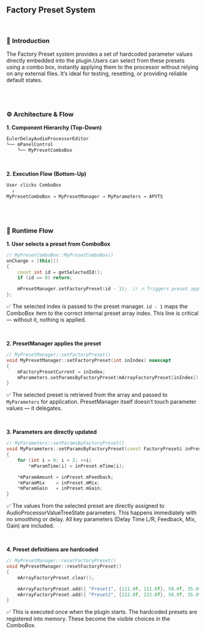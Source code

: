 ## Factory Preset System

<br>

### 📌 **Introduction**

The Factory Preset system provides a set of hardcoded parameter values directly 
embedded into the plugin.Users can select from these presets using a combo box, instantly applying them to 
the processor without relying on any external files.
It’s ideal for testing, resetting, or providing reliable default states.

<br>
<br>

### **⚙️ Architecture & Flow**

**1. Component Hierarchy (Top-Down)**

~~~cpp
EulerDelayAudioProcessorEditor
└── mPanelControl
    └── MyPresetComboBox
~~~

<br>

**2. Execution Flow (Bottom-Up)**

~~~cpp
User clicks ComboBox
  ↓
MyPresetComboBox → MyPresetManager → MyParameters → APVTS
~~~

<br>
<br>

### **🔁 Runtime Flow**

**1. User selects a preset from ComboBox**

~~~cpp
// MyPresetComboBox::MyPresetComboBox()
onChange = [this]()
{
    const int id = getSelectedId();
    if (id == 0) return;

    mPresetManager.setFactoryPreset(id - 1);  // 🔥 Triggers preset application
};
~~~

✅ The selected index is passed to the preset manager.
```id - 1``` maps the ComboBox item to the correct internal preset array index.
This line is critical — without it, nothing is applied.


<br>

**2. PresetManager applies the preset**

~~~cpp
// MyPresetManager::setFactoryPreset()
void MyPresetManager::setFactoryPreset(int inIndex) noexcept
{
    mFactoryPresetCurrent = inIndex;
    mParameters.setParamsByFactoryPreset(mArrayFactoryPreset[inIndex]);
}
~~~

✅ The selected preset is retrieved from the array and passed to ```MyParameters``` for application.
PresetManager itself doesn’t touch parameter values — it delegates.

<br>

**3. Parameters are directly updated**

~~~cpp
// MyParameters::setParamsByFactoryPreset()
void MyParameters::setParamsByFactoryPreset(const FactoryPreset& inPreset) noexcept
{
    for (int i = 0; i < 2; ++i)
        *mParamTime[i] = inPreset.mTime[i];

    *mParamAmount = inPreset.mFeedback;
    *mParamMix    = inPreset.mMix;
    *mParamGain   = inPreset.mGain;
}
~~~

✅ The values from the selected preset are directly assigned to AudioProcessorValueTreeState parameters.
This happens immediately with no smoothing or delay.
All key parameters (Delay Time L/R, Feedback, Mix, Gain) are included.

<br>

**4. Preset definitions are hardcoded**

~~~cpp
// MyPresetManager::resetFactoryPreset()
void MyPresetManager::resetFactoryPreset()
{
    mArrayFactoryPreset.clear();

    mArrayFactoryPreset.add({ "Preset1", {111.0f, 111.0f}, 50.0f, 35.0f, -10.0f });
    mArrayFactoryPreset.add({ "Preset2", {222.0f, 222.0f}, 50.0f, 35.0f, -10.0f });
}
~~~

✅ This is executed once when the plugin starts.
The hardcoded presets are registered into memory.
These become the visible choices in the ComboBox.

